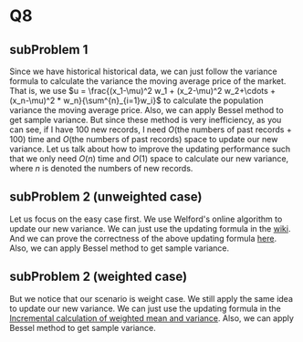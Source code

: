 # Q8
## subProblem 1
Since we have historical historical data, we can just follow the variance formula to calculate the variance the moving average price of the market.
That is, we use $u = \frac{(x_1-\mu)^2 w_1 + (x_2-\mu)^2 w_2+\cdots + (x_n-\mu)^2 * w_n}{\sum^{n}_{i=1}w_i}$ to calculate the population variance the moving average price.
Also, we can apply Bessel method to get sample variance.
But since these method is very inefficiency, as you can see, if I have 100 new records, I need $O(\text{the numbers of past records + 100})$ time and $O(\text{the numbers of past records})$ space to update our new variance.
Let us talk about how to improve the updating performance such that we only need $O(n)$ time and $O(1)$ space to calculate our new variance, where $n$ is denoted the numbers of new records.

## subProblem 2 (unweighted case)
Let us focus on the easy case first.
We use Welford's online algorithm to update our new variance.
We can just use the updating formula in the [wiki](https://en.wikipedia.org/wiki/Algorithms_for_calculating_variance).
And we can prove the correctness of the above updating formula [here](https://changyaochen.github.io/welford/#numerical-stability).
Also, we can apply Bessel method to get sample variance.

## subProblem 2 (weighted case)
But we notice that our scenario is weight case.
We still apply the same idea to update our new variance.
We can just use the updating formula in the [Incremental calculation of weighted mean and variance](https://fanf2.user.srcf.net/hermes/doc/antiforgery/stats.pdf).
Also, we can apply Bessel method to get sample variance.